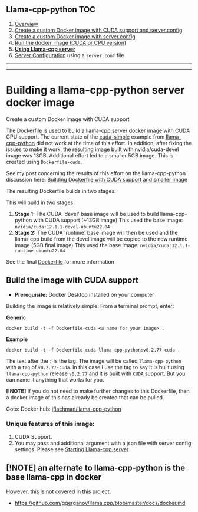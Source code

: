 ## Llama-cpp-python TOC
1. [Overview](README.md)
2. [Create a custom Docker image with CUDA support and server.config](docker-build-llama-cpp-GPU.md)
3. [Create a custom Docker image with server.config](docker-build-llama-cpp-CPU.md)
4. [Run the docker image (CUDA or CPU version)](startup-llama-cpp-docker.md)
5. **[Using Llama-cpp server](llama-cpp.md)**
6. [Server Configuration](server_config.md) using a `server.conf` file

---------
---------

# Building a llama-cpp-python server docker image

Create a custom Docker image with CUDA support

The [Dockerfile](docker/Dockerfile-cuda) is used to build a llama-cpp.server docker image with CUDA GPU support.  The current state of the [cuda-simple](https://github.com/abetlen/llama-cpp-python/tree/main/docker/cuda_simple) example from [llama-cpp-python](https://github.com/abetlen/llama-cpp-python/) did not work at the time of this effort.  In addition, after fixing the issues to make it work, the resulting image built with nvidia/cuda-devel image was 13GB.  Additional effort led to a smaller 5GB image.  This is created using `Dockerfile-cuda`.

See my post concerning the results of this effort on the llama-cpp-python discussion here: [Building Dockerfile with CUDA support and smaller image](https://github.com/abetlen/llama-cpp-python/discussions/1609)

The resulting Dockerfile builds in two stages.

This will build in two stages
1. **Stage 1:** The CUDA 'devel' base image will be used to build llama-cpp-python with CUDA support (~13GB image) This used the base image: `nvidia/cuda:12.1.1-devel-ubuntu22.04`
2. **Stage 2:** The CUDA 'runtime' base image will then be used and the llama-cpp build from the devel image will be copied to the new runtime image (5GB final image)  This used the base image: `nvidia/cuda:12.1.1-runtime-ubuntu22.04`

See the final [Dockerfile](Dockerfile) for more information

## Build the image with CUDA support

- **Prerequisite:** Docker Desktop installed on your computer

Building the image is relatively simple.  From a terminal prompt, enter:

**Generic** 

    docker build -t -f Dockerfile-cuda <a name for your image> .

**Example**

    docker build -t -f Dockerfile-cuda llama-cpp-python:v0.2.77-cuda .

The text after the `:` is the tag.  The image will be called `llama-cpp-python` with a `tag` of `v0.2.77-cuda`.  In this case I use the tag to say it is built using `llama-cpp-python` release `v0.2.77` and it is built with `CUDA` support.  But you can name it anything that works for you.

**[!NOTE]**
If you do not need to make further changes to this Dockerfile, then a docker image of this has already be created that can be pulled.

Goto: Docker hub: [jflachman/llama-cpp-python](https://hub.docker.com/repository/docker/jflachman/llama-cpp-python/general)

### Unique features of this image:

1. CUDA Support.
2. You may pass and additional argument with a json file with server config settings.  Please see [Starting Llama-cpp.server](starting-llama-cpp.md)
   

## [!NOTE] an alternate to llama-cpp-python is the base llama-cpp in docker

However, this is not covered in this project.

- https://github.com/ggerganov/llama.cpp/blob/master/docs/docker.md